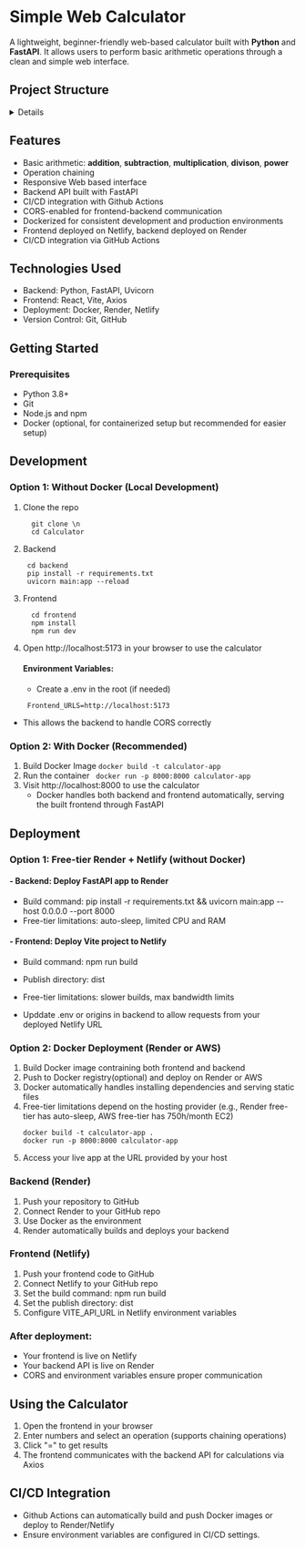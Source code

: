 # Simple Web Calculator 
A lightweight, beginner-friendly web-based calculator built with **Python** and **FastAPI**. It allows users to perform basic arithmetic operations through a clean and simple web interface. 

## Project Structure 
<details>

```
calculator/
├── backend/
│   ├── logic/
│   │   └── calculator.py
│   ├── models/
│   │   └── arithmetic_models.py
│   ├── routes/
│   │   └── arithmetic_routes.py
│   ├── __init__.py
│   └── main.py
├── backend_test/
│   ├── test_calculator_logic.py
│   ├── test_routs.py
├── frontend/
│   ├── src/
│   │   ├── components
│   │   │   └── Calculator.vue
│   │   ├── services
│   │   │   └── api.js
│   │   ├── App.vue
│   │   └── main.js
│   ├── public/
│   └── package.json
├── Dockerfile
├── .dockerignore
├── main.py
├── .gitignore
├── README.md
├── requirements.txt
└── .env
  
```
</details> 

## Features 
- Basic arithmetic: **addition**, **subtraction**, **multiplication**, **divison**, **power**
- Operation chaining
- Responsive Web based interface
- Backend API built with FastAPI
- CI/CD integration with Github Actions
- CORS-enabled for frontend-backend communication
- Dockerized for consistent development and production environments
- Frontend deployed on Netlify, backend deployed on Render
- CI/CD integration via GitHub Actions

## Technologies Used
- Backend: Python, FastAPI, Uvicorn
- Frontend: React, Vite, Axios
- Deployment: Docker, Render, Netlify
- Version Control: Git, GitHub

## Getting Started
### Prerequisites 
- Python 3.8+
- Git
- Node.js and npm 
- Docker (optional, for containerized setup but recommended for easier setup)

## Development 
### Option 1: Without Docker (Local Development)
1. Clone the repo
   ```
     git clone \n
     cd Calculator 
   ```
2. Backend
    ```
     cd backend
     pip install -r requirements.txt
     uvicorn main:app --reload 
   ```
3. Frontend
   ```
     cd frontend
     npm install
     npm run dev
   ```
4. Open http://localhost:5173 in your browser to use the calculator
   #### Environment Variables:
   - Create a .env in the root (if needed) 
    ```
     Frontend_URLS=http://localhost:5173
    ```
  - This allows the backend to handle CORS correctly
    

### Option 2: With Docker (Recommended) 
1. Build Docker Image
  ` docker build -t calculator-app `
2. Run the container
  ` docker run -p 8000:8000 calculator-app`
3. Visit http://localhost:8000 to use the calculator
   - Docker handles both backend and frontend automatically, serving the built frontend through FastAPI

## Deployment
### Option 1: Free-tier Render + Netlify (without Docker)
#### - Backend: Deploy FastAPI app to Render
- Build command: pip install -r requirements.txt && uvicorn main:app --host 0.0.0.0 --port 8000
- Free-tier limitations: auto-sleep, limited CPU and RAM

#### - Frontend: Deploy Vite project to Netlify
- Build command: npm run build
- Publish directory: dist
- Free-tier limitations: slower builds, max bandwidth limits

- Upddate .env or origins in backend to allow requests from your deployed Netlify URL

### Option 2: Docker Deployment (Render or AWS) 
1. Build Docker image contraining both frontend and backend 
2. Push to Docker registry(optional) and deploy on Render or AWS
3. Docker automatically handles installing dependencies and serving static files
4. Free-tier limitations depend on the hosting provider (e.g., Render free-tier has auto-sleep, AWS free-tier has 750h/month EC2)
   ```
   docker build -t calculator-app .
   docker run -p 8000:8000 calculator-app 
   ```
5. Access your live app at the URL provided by your host 

### Backend (Render)
1. Push your repository to GitHub
2. Connect Render to your GitHub repo
3. Use Docker as the environment
4. Render automatically builds and deploys your backend

### Frontend (Netlify)
1. Push your frontend code to GitHub
2. Connect Netlify to your GitHub repo
3. Set the build command: npm run build
4. Set the publish directory: dist
5. Configure VITE_API_URL in Netlify environment variables

### After deployment:
- Your frontend is live on Netlify
- Your backend API is live on Render
- CORS and environment variables ensure proper communication

## Using the Calculator 
1. Open the frontend in your browser
2. Enter numbers and select an operation (supports chaining operations)
3. Click "=" to get results
4. The frontend communicates with the backend API for calculations via Axios 

## CI/CD Integration
- Github Actions can automatically build and push Docker images or deploy to Render/Netlify
- Ensure environment variables are configured in CI/CD settings.




